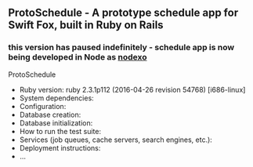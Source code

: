 ## ProtoSchedule - A prototype schedule app for Swift Fox, built in Ruby on Rails

### this version has paused indefinitely - schedule app is now being developed in Node as [nodexo](https://github.com/fullerenedream/nodexo "nodexo on github")

ProtoSchedule
* Ruby version: ruby 2.3.1p112 (2016-04-26 revision 54768) [i686-linux]
* System dependencies: 
* Configuration: 
* Database creation: 
* Database initialization: 
* How to run the test suite: 
* Services (job queues, cache servers, search engines, etc.): 
* Deployment instructions: 
* ...
